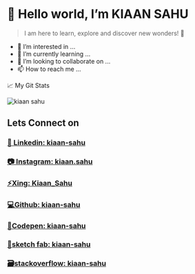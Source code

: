 # 👋 Hello world, I’m KIAAN SAHU

> I am here to learn, explore and discover new wonders! 🌟

- 👀 I’m interested in ...
- 🌱 I’m currently learning ...
- 💞️ I’m looking to collaborate on ...
- 📫 How to reach me ...

📈 My Git Stats

<p> <img src="https://github-readme-stats.vercel.app/api?username=kiaan-sahu&show_icons=true&theme=gotham" alt="kiaan sahu" />


## Lets Connect on

### [💼 Linkedin: kiaan-sahu][1]

### [📷 Instagram: kiaan.sahu][2]

### [⚡Xing: Kiaan_Sahu][3]

### [💻Github: kiaan-sahu][4]

### [🧮Codepen: kiaan-sahu][5]

### [🧊sketch fab: kiaan-sahu][6]

### [🗃️stackoverflow: kiaan-sahu](https://stackoverflow.com/users/22085942/kiaan-sahu?tab=profile)


  [1]: https://www.linkedin.com/in/kiaan-sahu
  [2]: https://www.instagram.com/kiaan.sahu/
  [3]:https://www.xing.com/profile/Kiaan_Sahu/cv
  [4]: https://github.com/kiaan-sahu
  [5]: https://codepen.io/kiaan-sahu
  [6]: https://sketchfab.com/kiaan-sahu
  [7]: https://stackoverflow.com/users/22085942/kiaan-sahu?tab=profile




